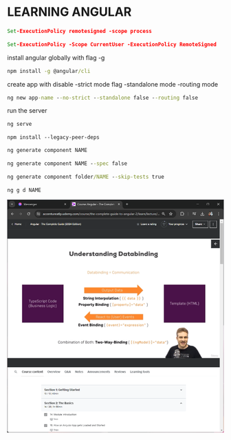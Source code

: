 # LEARNING ANGULAR

```cmd
Set-ExecutionPolicy remotesigned -scope process
```

```cmd
Set-ExecutionPolicy -Scope CurrentUser -ExecutionPolicy RemoteSigned
```

install angular globally with flag -g

```cmd
npm install -g @angular/cli
```

create app with disable
-strict mode flag
-standalone mode
-routing mode

```cmd
ng new app-name --no-strict --standalone false --routing false
```

run the server

```cmd
ng serve
```

```npm
npm install --legacy-peer-deps
```

```cmd
ng generate component NAME
```

```cmd
ng generate component NAME --spec false
```

```cmd
ng generate component folder/NAME --skip-tests true
```

```cmd
ng g d NAME
```

![Databinding](images\databinding.png)
